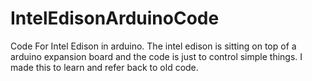 # IntelEdisonArduinoCode
Code For Intel Edison in arduino. The intel edison is sitting on top of a arduino expansion board and the code is just to control simple things. I made this to learn and refer back to old code. 

